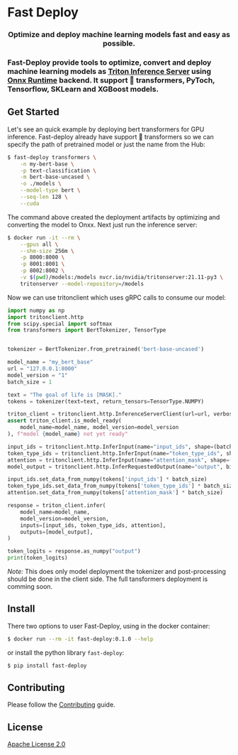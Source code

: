 # Fast Deploy

<h3 align="center">
    Optimize and deploy machine learning models fast and easy as possible.
<h3>

Fast-Deploy provide tools to optimize, convert and deploy machine learning models as [Triton Inference Server](https://github.com/triton-inference-server/server) using [Onnx Runtime](https://github.com/microsoft/onnxruntime) backend. It support 🤗 transformers, PyToch, Tensorflow, SKLearn and XGBoost models.


## Get Started

Let's see an quick example by deploying bert transformers for GPU inference. Fast-deploy already have support 🤗 transformers so we can specify the path of pretrained model or just the name from the Hub:

```bash
$ fast-deploy transformers \
    -n my-bert-base \
    -p text-classification \
    -m bert-base-uncased \
    -o ./models \
    --model-type bert \
    --seq-len 128 \
    --cuda
```

The command above created the deployment artifacts by optimizing and converting the model to Onxx. Next just run the inference server:
```bash
$ docker run -it --rm \
    --gpus all \
    --shm-size 256m \
    -p 8000:8000 \
    -p 8001:8001 \
    -p 8002:8002 \
    -v $(pwd)/models:/models nvcr.io/nvidia/tritonserver:21.11-py3 \
    tritonserver --model-repository=/models

```

Now we can use tritonclient which uses gRPC calls to consume our model:
```python
import numpy as np
import tritonclient.http
from scipy.special import softmax
from transformers import BertTokenizer, TensorType


tokenizer = BertTokenizer.from_pretrained('bert-base-uncased')

model_name = "my_bert_base"
url = "127.0.0.1:8000"
model_version = "1"
batch_size = 1

text = "The goal of life is [MASK]."
tokens = tokenizer(text=text, return_tensors=TensorType.NUMPY)

triton_client = tritonclient.http.InferenceServerClient(url=url, verbose=False)
assert triton_client.is_model_ready(
    model_name=model_name, model_version=model_version
), f"model {model_name} not yet ready"

input_ids = tritonclient.http.InferInput(name="input_ids", shape=(batch_size, 9), datatype="INT64")
token_type_ids = tritonclient.http.InferInput(name="token_type_ids", shape=(batch_size, 9), datatype="INT64")
attention = tritonclient.http.InferInput(name="attention_mask", shape=(batch_size, 9), datatype="INT64")
model_output = tritonclient.http.InferRequestedOutput(name="output", binary_data=False)

input_ids.set_data_from_numpy(tokens['input_ids'] * batch_size)
token_type_ids.set_data_from_numpy(tokens['token_type_ids'] * batch_size)
attention.set_data_from_numpy(tokens['attention_mask'] * batch_size)

response = triton_client.infer(
    model_name=model_name,
    model_version=model_version,
    inputs=[input_ids, token_type_ids, attention],
    outputs=[model_output],
)

token_logits = response.as_numpy("output")
print(token_logits)
```

*Note:* This does only model deployment the tokenizer and post-processing should be done in the client side. The full tansformers deployment is comming soon.

## Install

There two options to user Fast-Deploy, using in the docker container:
```bash
$ docker run --rm -it fast-deploy:0.1.0 --help
```

or install the python library `fast-deploy`:

```bash
$ pip install fast-deploy
```

## Contributing

Please follow the [Contributing](/blob/masterCONTRIBUTING.md) guide.

## License

[Apache License 2.0](LICENSE)

